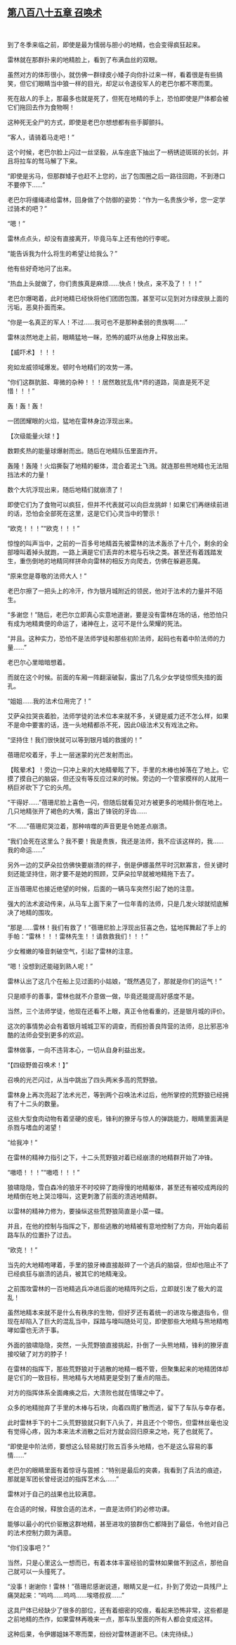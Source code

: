## [第八百八十五章 召唤术](https://www.xxbiquge.com/11_11222/9024318.html)
﻿

  到了冬季来临之前，即使是最为懦弱与胆小的地精，也会变得疯狂起来。

  雷林就在那群扑来的地精脸上，看到了布满血丝的双眼。

  虽然对方的体形很小，就仿佛一群绿皮小矮子向你扑过来一样，看着很是有些搞笑，但它们眼睛当中狼一样的目光，却足以令退役军人的老巴尔都不寒而栗。

  死在敌人的手上，那最多也就是死了，但死在地精的手上，恐怕即使是尸体都会被它们拖回去作为食物啊！

  这种死无全尸的方式，即使是老巴尔想想都有些手脚颤抖。

  “客人，请骑着马走吧！”

  这个时候，老巴尔脸上闪过一丝坚毅，从车座底下抽出了一柄锈迹斑斑的长剑，并且将拉车的驽马解了下来。

  “即使是劣马，但那群矮子也赶不上您的，出了包围圈之后一路往回跑，不到港口不要停下……”

  老巴尔将缰绳递给雷林，回身做了个防御的姿势：“作为一名贵族少爷，您一定学过骑术的吧？”

  “嗯！”

  雷林点点头，却没有直接离开，毕竟马车上还有他的行李呢。

  “能告诉我为什么将生的希望让给我么？”

  他有些好奇地问了出来。

  “热血上头就做了，你们贵族真是麻烦……快点！快点，来不及了！！！”

  老巴尔爆喝着，此时地精已经快将他们团团包围，甚至可以见到对方绿皮肤上面的污垢，恶臭扑面而来。

  “你是一名真正的军人！不过……我可也不是那种柔弱的贵族啊……”

  雷林淡然地走上前，眼睛猛地一眯，恐怖的威吓从他身上释放出来。

  【威吓术】！！！

  宛如龙威领域爆发。顿时令地精们的攻势一滞。

  “你们这群肮脏、卑微的杂种！！！居然敢扰乱伟*师的道路，简直是死不足惜！！！”

  轰！轰！轰！

  一团团耀眼的火焰，猛地在雷林身边浮现出来。

  【次级能量火球！】

  数颗炙热的能量球爆射而出。随后在地精队伍里面炸开。

  轰隆！轰隆！火焰撕裂了地精的躯体，混合着泥土飞溅。就连那些熊地精也无法阻挡法术的力量！

  数个大坑浮现出来，随后地精们就崩溃了！

  即使它们为了食物可以疯狂，但并不代表就可以向巨龙挑衅！如果它们再继续前进的话，恐怕会全部死在这里，这是它们心灵当中的警示！

  “欧克！！！”“欧克！！！”

  惊惶的叫声当中，之前的一百多号地精首先被雷林的法术轰杀了十几个，剩余的全部嚎叫着掉头就跑，一路上满是它们丢弃的木棍与石块之类。甚至还有着践踏发生，重伤倒地的地精同样拼命向雷林的相反方向爬去，仿佛在躲避恶魔。

  “原来您是尊敬的法师大人！”

  老巴尔擦了一把头上的冷汗，作为银月城附近的领民，他对于法术的力量并不陌生。

  “多谢您！”随后，老巴尔立即真心实意地道谢，要是没有雷林在场的话，他恐怕只有成为地精粪便的命运了，诸神在上，这可不是什么荣耀的死法。

  “并且。这种实力，恐怕不是法师学徒和那些初阶法师，起码也有着中阶法师的力量……”

  老巴尔心里暗暗想着。

  而就在这个时候。前面的车厢一阵翻滚破裂，露出了几名少女学徒惊慌失措的面孔。

  “姐姐……我的法术位用完了！”

  艾萨朵拉哭丧着脸，法师学徒的法术位本来就不多，关键是威力还不怎么样，如果不是命中要害的话，连一头地精都杀不死，因此0级法术又有戏法之称。

  “坚持住！我们很快就可以等到银月城的救援的！”

  蓓珊尼咬着牙，手上一层迷蒙的光芒发射而出。

  【眩晕术】！旁边一只冲上来的大地精晕眩了下，手里的木棒也掉落在了地上。它摸了摸自己的脑袋，但还没有等反应过来的时候。旁边的一个管家模样的人就用一柄巨斧砍下了它的头颅。

  “干得好……”蓓珊尼脸上喜色一闪，但随后就看见对方被更多的地精扑倒在地上。几只地精张开了褐色的大嘴，露出了锋锐的牙齿……

  “不……”蓓珊尼哭泣着，那种啃噬的声音更是令她差点崩溃。

  “我们会死在这里么？我不要！我是贵族，我还是法师，我不应该这样的，我……我的命运……”

  另外一边的艾萨朵拉仿佛快要崩溃的样子，倒是伊娜虽然平时沉默寡言，但关键时刻还能坚持住，刚才要不是她的照顾，艾萨朵拉早就被地精拖下去了。

  正当蓓珊尼也接近绝望的时候，后面的一辆马车突然引起了她的注意。

  强大的法术波动传来，从马车上面下来了一位年青的法师，只是几发火球就彻底解决了地精的围攻。

  “那是……雷林！我们有救了！”蓓珊尼脸上浮现出狂喜之色，猛地挥舞起了手上的手帕：“雷林！！！雷林先生！！请救救我们！！！”

  少女稚嫩的嗓音刺破空气，引起了雷林的注意。

  “嗯！没想到还能碰到熟人呢！”

  雷林认出了这几个在船上见过面的小姑娘，“既然遇见了，那就是你们的运气！”

  只是顺手的善事，雷林也就不介意做一做，毕竟还能提高好感度不是。

  当然，三个法师学徒，他现在还看不上眼，真正令他看重的，还是银月城的评价。

  这次的事情势必会有着银月城城卫军的调查，而假扮善良阵营的法师，总比邪恶冷酷的法师会受到更多的欢迎。

  雷林做事，一向不违背本心，一切从自身利益出发。

  “【四级野兽召唤术！】”

  召唤的光芒闪过，从当中跳出了四头两米多高的荒野狼。

  雷林身上再次亮起了法术光芒，等到两个召唤法术过后，他所掌控的荒野狼已经拥有了十二头的数量。

  这些大型食肉动物有着坚硬的皮毛，锋利的獠牙与惊人的弹跳能力，眼睛里面满是杀戮与嗜血的渴望！

  “给我冲！”

  在雷林的精神力指引之下，十二头荒野狼对着已经崩溃的地精群开始了冲锋。

  “嗷唔！！！”“嗷唔！！！”

  狼啸隐隐，雪白森冷的狼牙不时咬碎了跑得慢的地精躯体，甚至还有被咬成两段的地精倒在地上哭泣嚎叫，这更刺激了前面的溃逃地精群。

  以雷林的精神力修为，要操纵这些荒野狼简直是小菜一碟。

  并且，在他的控制与指挥之下，那些逃散的地精被有意地控制了方向，开始向着前路车队的位置扑了过去。

  “欧克！！”

  当先的大地精咆哮着，手里的狼牙棒直接敲碎了一个逃兵的脑袋，但却也阻止不了已经疯狂与崩溃的逃兵，被其它的地精淹没。

  之前围攻雷林的一百地精逃兵冲进后面的地精阵列之后，立即就引发了极大的混乱！

  虽然地精本来就不是什么有秩序的生物，但好歹还有着统一的进攻与撤退指令，但现在却陷入了巨大的混乱当中，踩踏与嚎叫随处可见，即使那些大地精与熊地精咆哮如雷也无济于事。

  外面的狼啸隐隐，突然，一头荒野狼直接挑起，扑倒了一头熊地精，锋利的獠牙直接咬破了对方的脖子！

  在雷林的指挥下，那些荒野狼对于逃散的地精一概不管，但聚集起来的地精团体却是它们的一致目标，熊地精与大地精更是受到了重点的阻击。

  对方的指挥体系全面瘫痪之后，大溃败也就在情理之中了。

  众多的地精抛弃了手里的木棒与石块，向着四周扩散而逃，留下了车队与幸存者。

  此时雷林手下的十二头荒野狼就只剩下八头了，并且还个个带伤，但雷林丝毫也没有觉得心疼，因为本来法术消散之后对方就会回归原来之地，死了也就死了。

  “即使是中阶法师，要想这么轻易就打败五百多头地精，也不是这么容易的事情……”

  老巴尔的眼睛里面有着惊讶与震撼：“特别是最后的突袭，我看到了兵法的痕迹，那就是军团长曾经说过的指挥艺术么……”

  雷林对于自己的战果也比较满意。

  在合适的时候，释放合适的法术，一直是法师们的必修功课。

  能够以最小的代价驱散这群地精，甚至进攻的狼群伤亡都降到了最低，令他对自己的法术控制力颇为满意。

  “你们没事吧？”

  当然，只是心里这么一想而已，有着本体丰富经验的雷林如果做不到这点，那他自己就可以一头撞死了。

  “没事！谢谢你！雷林！”蓓珊尼感谢说道，眼睛又是一红，扑到了旁边一具残尸上痛哭起来：“呜呜……呜呜……埃塔叔叔……”

  这具尸体已经缺少了很多的部位，还有着细密的咬痕，看起来恐怖非常，这些都是之前地精的杰作，如果雷林再晚来一点，那车队里面的所有人都会变成这样。

  这种后果，令伊娜姐妹不寒而栗，纷纷对雷林道谢不已。(未完待续。)
